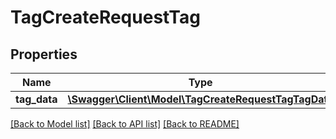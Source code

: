 # TagCreateRequestTag

## Properties
Name | Type | Description | Notes
------------ | ------------- | ------------- | -------------
**tag_data** | [**\Swagger\Client\Model\TagCreateRequestTagTagData**](TagCreateRequestTagTagData.md) |  | [optional] 

[[Back to Model list]](../README.md#documentation-for-models) [[Back to API list]](../README.md#documentation-for-api-endpoints) [[Back to README]](../README.md)

